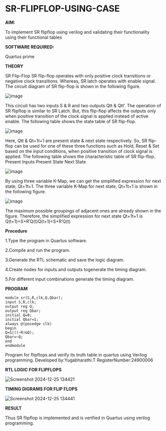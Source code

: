 # SR-FLIPFLOP-USING-CASE

**AIM:**

To implement  SR flipflop using verilog and validating their functionality using their functional tables

**SOFTWARE REQUIRED:**

Quartus prime

**THEORY**

SR Flip-Flop SR flip-flop operates with only positive clock transitions or negative clock transitions. Whereas, SR latch operates with enable signal. The circuit diagram of SR flip-flop is shown in the following figure.

![image](https://github.com/naavaneetha/SR-FLIPFLOP-USING-CASE/assets/154305477/0f710028-ad52-4d3e-9276-8714cf023a25)

 
This circuit has two inputs S & R and two outputs Qtt & Qtt’. The operation of SR flipflop is similar to SR Latch. But, this flip-flop affects the outputs only when positive transition of the clock signal is applied instead of active enable. The following table shows the state table of SR flip-flop.

![image](https://github.com/naavaneetha/SR-FLIPFLOP-USING-CASE/assets/154305477/dabfc4f4-87e3-4cbc-9472-f89ee1b5ed30)

 
Here, Qtt & Qt+1t+1 are present state & next state respectively. So, SR flip-flop can be used for one of these three functions such as Hold, Reset & Set based on the input conditions, when positive transition of clock signal is applied. The following table shows the characteristic table of SR flip-flop. Present Inputs Present State Next State

![image](https://github.com/naavaneetha/SR-FLIPFLOP-USING-CASE/assets/154305477/dd90d16c-aec5-4290-a586-e2346b1e9eb5)

 
By using three variable K-Map, we can get the simplified expression for next state, Qt+1t+1. The three variable K-Map for next state, Qt+1t+1 is shown in the following figure.

![image](https://github.com/naavaneetha/SR-FLIPFLOP-USING-CASE/assets/154305477/473efad6-d70b-4ca7-aeb7-898bbfca319f)

 
The maximum possible groupings of adjacent ones are already shown in the figure. Therefore, the simplified expression for next state Qt+1t+1 is Q(t+1)=S+R′Q(t)Q(t+1)=S+R′Q(t)

**Procedure**

 1.Type the program in Quartus software.
 
 2.Compile and run the program. 
 
 3.Generate the RTL schematic and save the logic diagram.
 
 4.Create nodes for inputs and outputs togenerate the timing diagram.
 
 5.For different input combinations generate the timing diagram.
 
**PROGRAM**
~~~
module sr(S,R,clk,Q,Qbar); 
input S,R,clk; 
output reg Q; 
output reg Qbar; 
initial Q=0; 
initial Qbar=1; 
always @(posedge clk) 
begin
Q=S|((~R)&Q); 
Qbar=~Q; 
end 
endmodule
~~~

Program for flipflops and verify its truth table in quartus using Verilog programming. Developed by:Yugabharathi.T RegisterNumber:24900006

**RTL LOGIC FOR FLIPFLOPS**

![Screenshot 2024-12-25 134421](https://github.com/user-attachments/assets/dd9868ec-535c-4e68-87b6-59d284b106a4)


**TIMING DIGRAMS FOR FLIP FLOPS**

![Screenshot 2024-12-25 134441](https://github.com/user-attachments/assets/0964099f-739b-40ef-8ae5-13babc69b7e8)

**RESULT**

Thus SR flipflop is implemented and is verified in Quartus using verilog programming.


